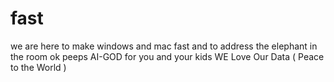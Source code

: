 # fast
we are here to make  windows and mac fast and to address the  elephant in the room 
ok peeps  AI-GOD  for you and your kids  WE Love Our Data  ( Peace to the World )
